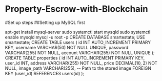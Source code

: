 # Property-Escrow-with-Blockchain

#Set up steps
##Setting up MySQL first

apt-get install mysql-server
sudo systemctl start mysqld
sudo systemctl enable mysqld
mysql -u root -p
CREATE DATABASE smartestate;
USE smartestate;
CREATE TABLE users (
    id INT AUTO_INCREMENT PRIMARY KEY,
    username VARCHAR(50) NOT NULL UNIQUE,
    password VARCHAR(255) NOT NULL,
    account VARCHAR(255) NOT NULL UNIQUE
);
CREATE TABLE properties (
    id INT AUTO_INCREMENT PRIMARY KEY,
    user_id INT,
    address VARCHAR(255) NOT NULL,
    price DECIMAL(10, 2) NOT NULL,
    image_path VARCHAR(255),  -- Path to the stored image
    FOREIGN KEY (user_id) REFERENCES users(id)
);
